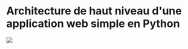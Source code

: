 # Architecture de haut niveau d'une application web simple en Python


<img src="img/python-app-architecture.png"/>